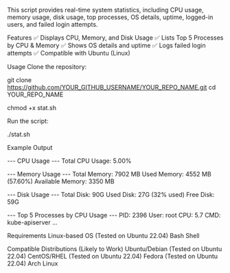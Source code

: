 This script provides real-time system statistics, including CPU usage, memory usage, disk usage, top processes, OS details, uptime, logged-in users, and failed login attempts.

Features
✅ Displays CPU, Memory, and Disk Usage
✅ Lists Top 5 Processes by CPU & Memory
✅ Shows OS details and uptime
✅ Logs failed login attempts
✅ Compatible with Ubuntu (Linux)


 Usage
Clone the repository:

git clone https://github.com/YOUR_GITHUB_USERNAME/YOUR_REPO_NAME.git
cd YOUR_REPO_NAME

chmod +x stat.sh

Run the script:

./stat.sh

Example Output

--- CPU Usage ---
Total CPU Usage: 5.00%

--- Memory Usage ---
Total Memory: 7902 MB
Used Memory: 4552 MB (57.60%)
Available Memory: 3350 MB

--- Disk Usage ---
Total Disk: 90G
Used Disk: 27G (32% used)
Free Disk: 59G

--- Top 5 Processes by CPU Usage ---
PID: 2396   User: root     CPU: 5.7   CMD: kube-apiserver
...


Requirements
Linux-based OS (Tested on Ubuntu 22.04)
Bash Shell


Compatible Distributions (Likely to Work)
Ubuntu/Debian (Tested on Ubuntu 22.04)
CentOS/RHEL (Tested on Ubuntu 22.04)
Fedora (Tested on Ubuntu 22.04)
Arch Linux

